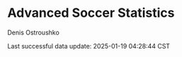 # Advanced Soccer Statistics
Denis Ostroushko

<!-- gfm -->

Last successful data update: 2025-01-19 04:28:44 CST
